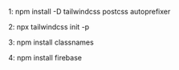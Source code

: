 
1: npm install -D tailwindcss postcss autoprefixer

2: npx tailwindcss init -p

3: npm install classnames

4: npm install firebase